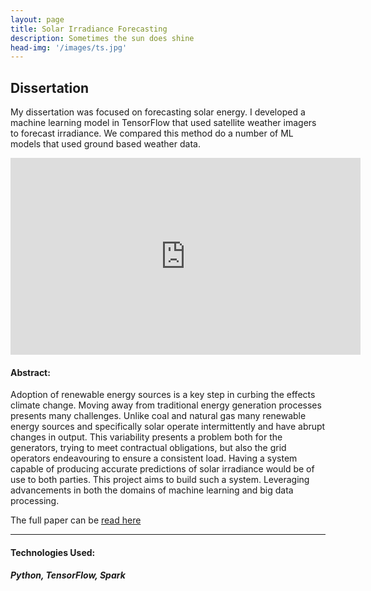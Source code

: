```yaml
---
layout: page
title: Solar Irradiance Forecasting
description: Sometimes the sun does shine
head-img: '/images/ts.jpg'
---
```


## Dissertation
My dissertation was focused on forecasting solar energy.
I developed a machine learning model in TensorFlow that used satellite weather imagers to forecast irradiance.
We compared this method do a number of ML models that used ground based weather data.

<iframe width="560" height="315" src="https://www.youtube.com/embed/uqISbj5x8lM" title="YouTube video player" frameborder="0" allow="accelerometer; autoplay; clipboard-write; encrypted-media; gyroscope; picture-in-picture" allowfullscreen></iframe>

#### Abstract:
Adoption of renewable energy sources is a key step in curbing the effects climate change.
Moving away from traditional energy generation processes presents many challenges.
Unlike coal and natural gas many renewable energy sources and specifically solar operate intermittently and have abrupt changes in output.
This variability presents a problem both for the generators, trying to meet contractual obligations, but also the grid operators endeavouring to ensure a consistent load.
Having a system capable of producing accurate predictions of solar irradiance would be of use to both parties.
This project aims to build such a system.
Leveraging advancements in both the domains of machine learning and big data processing.


The full paper can be [read here](./disseration.pdf)

---

#### Technologies Used:

##### Python, TensorFlow, Spark
